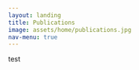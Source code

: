 ```yaml
---
layout: landing
title: Publications
image: assets/home/publications.jpg
nav-menu: true
---
```


test

